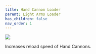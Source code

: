 ```yaml
---
title: Hand Cannon Loader
parent: Light Arms Loader
has_children: false
nav_order: 1
---
```


![](https://bungie.net/common/destiny2_content/icons/ad4729f753c430344d2120ceb9c3e98d.png)

Increases reload speed of Hand Cannons.
